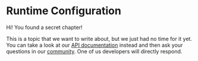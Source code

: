 # Runtime Configuration

Hi! You found a secret chapter!

This is a topic that we want to write about, but we just had no time for it yet. You can take a look at our [API documentation](https://developers.innoactive.de/documentation/creator/v2.4.1/api/Innoactive.Creator.Core.Configuration.html) instead and then ask your questions in our [community](http://innoactive.io/creator/community). One of us developers will directly respond.